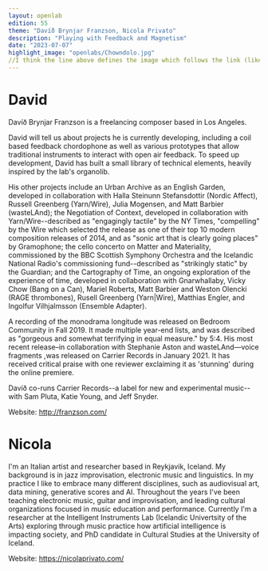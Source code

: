 ```yaml
---
layout: openlab
edition: 55
theme: "Davíð Brynjar Franzson, Nicola Privato"
description: "Playing with Feedback and Magnetism"
date: "2023-07-07"
highlight_image: "openlabs/Chowndolo.jpg"
//I think the line above defines the image which follows the link (like in Discord). But changing it has no effect. I´m stumped
---
```


<script>
    import CaptionedImage from "../../components/Images/CaptionedImage.svelte"
</script>

<CaptionedImage
    src="openlabs/DBF-Rack.png"
    alt="Prototyp rack mounted feedbacking chordophone"
    caption="The Rack of David"/>

# David

Davíð Brynjar Franzson is a freelancing composer based in Los Angeles.

David will tell us about projects he is currently developing, including a coil based feedback chordophone as well as various prototypes that allow traditional instruments to interact with open air feedback. To speed up development, David has built a small library of technical elements, heavily inspired by the lab's organolib.

His other projects include an Urban Archive as an English Garden, developed in collaboration with Halla Steinunn Stefansdottir (Nordic Affect), Russell Greenberg (Yarn/Wire), Julia Mogensen, and Matt Barbier (wasteLAnd); the Negotiation of Context, developed in collaboration with Yarn/Wire--described as "engagingly tactile" by the NY Times, "compelling" by the Wire which selected the release as one of their top 10 modern composition releases of 2014, and as "sonic art that is clearly going places" by Gramophone; the cello concerto on Matter and Materiality, commissioned by the BBC Scottish Symphony Orchestra and the Icelandic National Radio's commissioning fund--described as "strikingly static" by the Guardian; and the Cartography of Time, an ongoing exploration of the experience of time, developed in collaboration with Gnarwhallaby, Vicky Chow (Bang on a Can), Mariel Roberts, Matt Barbier and Weston Olencki (RAGE thrombones), Rusell Greenberg (Yarn|Wire), Matthias Engler, and Ingolfur Vilhjalmsson (Ensemble Adapter).

A recording of the monodrama longitude was released on Bedroom Community in Fall 2019. It made multiple year-end lists, and was described as "gorgeous and somewhat terrifying in equal measure." by 5:4. His most recent release–in collaboration with Stephanie Aston and wasteLAnd––voice fragments ,was released on Carrier Records in January 2021. It has received critical praise with one reviewer exclaiming it as 'stunning' during the online premiere.

Davíð co-runs Carrier Records--a label for new and experimental music--with Sam Pluta, Katie Young, and Jeff Snyder.

Website: http://franzson.com/

# Nicola

I'm an Italian artist and researcher based in Reykjavik, Iceland. My background is in jazz improvisation, electronic music and linguistics. 
In my practice I like to embrace many different disciplines, such as audiovisual art, data mining, generative scores and AI. 
Throughout the years I've been teaching electronic music, guitar and improvisation, and leading cultural organizations focused in music education and performance.
Currently I'm a researcher at the Intelligent Instruments Lab (Icelandic Univertsity of the Arts) exploring through music practice how artificial intelligence is impacting society, and PhD candidate in Cultural Studies at the University of Iceland.

Website: https://nicolaprivato.com/